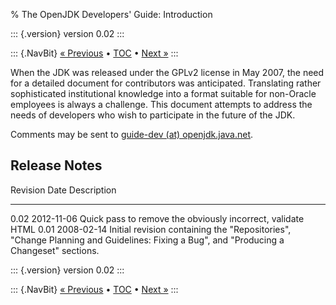 % The OpenJDK Developers\' Guide: Introduction

::: {.version}
version 0.02
:::

::: {.NavBit}
[« Previous](index.html) • [TOC](index.html) • [Next »](processWorkflow.html)
:::

When the JDK was released under the GPLv2 license in May 2007, the need for a
detailed document for contributors was anticipated. Translating rather
sophisticated institutional knowledge into a format suitable for non-Oracle
employees is always a challenge. This document attempts to address the needs of
developers who wish to participate in the future of the JDK.

Comments may be sent to [guide-dev (at) openjdk.java.net](mailto:guide-dev-at-openjdk.java.net).


## Release Notes

Revision   Date         Description
---------  -----------  ------------
0.02       2012-11-06   Quick pass to remove the obviously incorrect, validate HTML
0.01       2008-02-14   Initial revision containing the "Repositories", "Change Planning and Guidelines: Fixing a Bug", and "Producing a Changeset" sections.

::: {.version}
version 0.02
:::

::: {.NavBit}
[« Previous](index.html) • [TOC](index.html) • [Next »](processWorkflow.html)
:::
